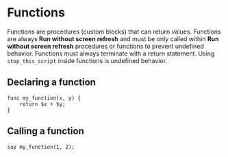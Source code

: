 # Functions

Functions are procedures (custom blocks) that can return values.
Functions are always **Run without screen refresh** and must be only called within
**Run without screen refresh** procedures or functions to prevent undefined behavior.
Functions must always terminate with a return statement. Using `stop_this_script`
inside functions is undefined behavior.

## Declaring a function

```goboscript
func my_function(x, y) {
    return $x + $y;
}
```

## Calling a function

```goboscript
say my_function(1, 2);
```
